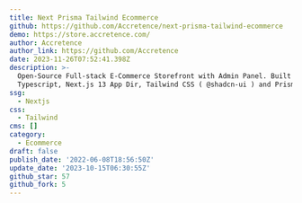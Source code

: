 ```yaml
---
title: Next Prisma Tailwind Ecommerce
github: https://github.com/Accretence/next-prisma-tailwind-ecommerce
demo: https://store.accretence.com/
author: Accretence
author_link: https://github.com/Accretence
date: 2023-11-26T07:52:41.398Z
description: >-
  Open-Source Full-stack E-Commerce Storefront with Admin Panel. Built with
  Typescript, Next.js 13 App Dir, Tailwind CSS ( @shadcn-ui ) and Prisma.
ssg:
  - Nextjs
css:
  - Tailwind
cms: []
category:
  - Ecommerce
draft: false
publish_date: '2022-06-08T18:56:50Z'
update_date: '2023-10-15T06:30:55Z'
github_star: 57
github_fork: 5
---
```

